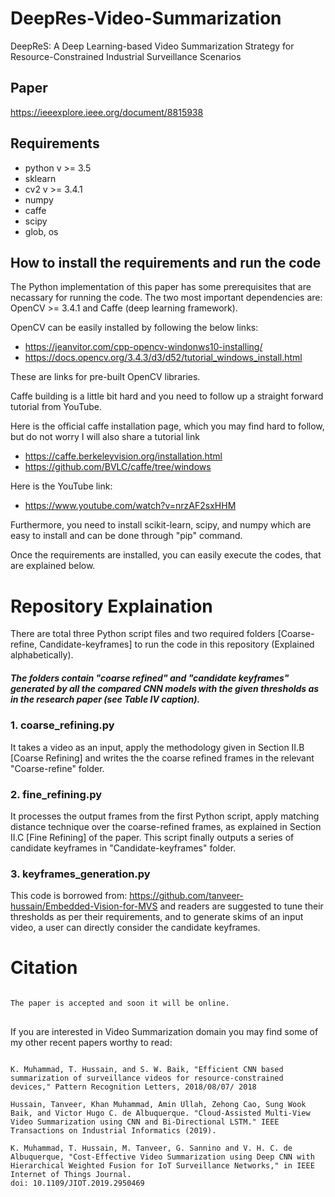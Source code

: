 # DeepRes-Video-Summarization
DeepReS: A Deep Learning-based Video Summarization Strategy for Resource-Constrained Industrial Surveillance Scenarios

## Paper
https://ieeexplore.ieee.org/document/8815938

## Requirements
- python v >= 3.5
- sklearn
- cv2 v >= 3.4.1
- numpy
- caffe
- scipy
- glob, os

## How to install the requirements and run the code
The Python implementation of this paper has some prerequisites that are necassary for running the code.
The two most important dependencies are: OpenCV >= 3.4.1 and Caffe (deep learning framework).

OpenCV can be easily installed by following the below links:
- https://jeanvitor.com/cpp-opencv-windonws10-installing/
- https://docs.opencv.org/3.4.3/d3/d52/tutorial_windows_install.html

These are links for pre-built OpenCV libraries.

Caffe building is a little bit hard and you need to follow up a straight forward tutorial from YouTube. 

Here is the official caffe installation page, which you may find hard to follow, but do not worry I will also share a tutorial link
- https://caffe.berkeleyvision.org/installation.html
- https://github.com/BVLC/caffe/tree/windows

Here is the YouTube link:

- https://www.youtube.com/watch?v=nrzAF2sxHHM

Furthermore, you need to install scikit-learn, scipy, and numpy which are easy to install and can be done through "pip" command.

Once the requirements are installed, you can easily execute the codes, that are explained below.

# Repository Explaination
There are total three Python script files and two required folders [Coarse-refine, Candidate-keyframes] to run the code in this repository (Explained alphabetically). 
##### The folders contain "coarse refined" and "candidate keyframes" generated by all the compared CNN models with the given thresholds as in the research paper (see Table IV caption).

### 1. coarse_refining.py

It takes a video as an input, apply the methodology given in Section II.B [Coarse Refining] and writes the the coarse refined frames in the relevant "Coarse-refine" folder.

### 2. fine_refining.py

It processes the output frames from the first Python script, apply matching distance technique over the coarse-refined frames, as explained in Section II.C [Fine Refining] of the paper. This script finally outputs a series of candidate keyframes in "Candidate-keyframes" folder.

### 3. keyframes_generation.py

This code is borrowed from:
https://github.com/tanveer-hussain/Embedded-Vision-for-MVS
and readers are suggested to tune their thresholds as per their requirements, and to generate skims of an input video, a user can directly consider the candidate keyframes.


# Citation
<pre>
<code>
The paper is accepted and soon it will be online.
</code>
</pre>

If you are interested in Video Summarization domain you may find some of my other recent papers worthy to read:

<pre>
<code>
K. Muhammad, T. Hussain, and S. W. Baik, "Efficient CNN based summarization of surveillance videos for resource-constrained devices," Pattern Recognition Letters, 2018/08/07/ 2018

Hussain, Tanveer, Khan Muhammad, Amin Ullah, Zehong Cao, Sung Wook Baik, and Victor Hugo C. de Albuquerque. "Cloud-Assisted Multi-View Video Summarization using CNN and Bi-Directional LSTM." IEEE Transactions on Industrial Informatics (2019).

K. Muhammad, T. Hussain, M. Tanveer, G. Sannino and V. H. C. de Albuquerque, "Cost-Effective Video Summarization using Deep CNN with Hierarchical Weighted Fusion for IoT Surveillance Networks," in IEEE Internet of Things Journal.
doi: 10.1109/JIOT.2019.2950469
</code>
</pre>


